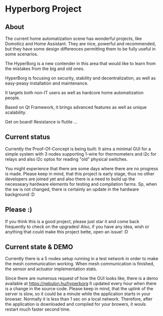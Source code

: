 # Hyperborg Project

## About

The current home automatization scene has wonderful projects, like Domoticz and Home Assistant. They are nice, powerful and recommended, but they have some design differences permitting them to be fully useful in some scenarios. 

The HyperBorg is a new contender in this area that would like to learn from the mistakes from the big and old ones.

HyperBorg is focusing on security, stability and decentralization, as well as easy-peasy installation and maintenance.

It targets both non-IT users as well as hardcore home automatization people.

Based on Qt Framework, it brings advanced features as well as unique scalability.

Get on board!
Resistance is flutile ...

## Current status

Currently the Proof-Of-Concept is being built: It aims a minimal GUI for a simple system with 3 nodes supporting 1-wire for thermometers and i2c for relays and also I2c optos for reading "old" physical switches.

You might experience that there are some days where there are no progress is made. Please keep in mind, that this project is early stage, thus no other developers are joined yet and also there is a need to build up the necesseary hardware elements for testing and compilation farms. Sp, when the sw is not changed, there is certainly an update in the hardware background :D

## Please :)

If you think this is a good project, please just star it and come back frequently to check on the upgrades! Also, if you have any idea, wish or anything that could make this project bette, open an issue! :D

## Current state & DEMO

Currently there is a 5 nodes setup running in a test network in order to make the mesh communication working. When mesh communication is finished, the sensor and actuator implementation stats.

Since there are numerous request of how the GUI looks like, there is a demo available at https://nebulon.hu/hyperborg It updated every hour when there is a change in the source code. Please keep in mind, that the uplink of the server is slow, so it could be a minute while the application starts in your browser. Normally it is less than 1 sec on a local network. Therefore, after the application is downloaded and compiled for your browers, it wouls restart much faster second time. 


